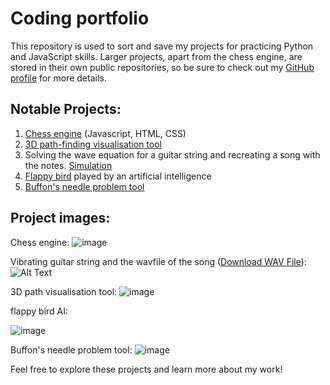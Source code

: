 # Coding portfolio
This repository is used to sort and save my projects for practicing Python and JavaScript skills. Larger projects, apart from the chess engine, are stored in their own public repositories, so be sure to check out my [GitHub profile](https://github.com/naapeli) for more details.



## Notable Projects:
1. [Chess engine](https://github.com/naapeli/Aatu-Selkee-coding-projects/tree/main/Javascript%20projects/Chess%20engine) (Javascript, HTML, CSS)
2. [3D path-finding visualisation tool](https://github.com/naapeli/Aatu-Selkee-coding-projects/tree/main/Python%20projects/3D%20path-finding%20visualisation)
3. Solving the wave equation for a guitar string and recreating a song with the notes. [Simulation](https://github.com/naapeli/Aatu-Selkee-coding-projects/tree/main/Python%20projects/Guitar%20string%20simulation)
4. [Flappy bird](https://github.com/naapeli/Aatu-Selkee-coding-projects/tree/main/Python%20projects/flappy%20bird%20machine%20learning) played by an artificial intelligence
5. [Buffon's needle problem tool](https://github.com/naapeli/Aatu-Selkee-coding-projects/tree/main/Python%20projects/Buffon's%20needle%20problem)


## Project images:

Chess engine:
![image](https://github.com/naapeli/Aatu-Selkee-coding-projects/assets/130310206/9a7a7d72-7faa-4223-84bc-88859cf3c753)

Vibrating guitar string and the wavfile of the song ([Download WAV File](Python%20projects/Guitar%20string%20simulation/Videos%20and%20audio%20files/sections/finalv2.wav)):
![Alt Text](Python%20projects/Guitar%20string%20simulation/Videos%20and%20audio%20files/videos/guitar%20string.gif)

3D path visualisation tool:
![image](https://github.com/naapeli/Aatu-Selkee-coding-projects/assets/130310206/fcf3ccf5-7b3c-48ec-b265-2c5cc1f4bd3e)

flappy bird AI:

![image](https://github.com/naapeli/Aatu-Selkee-coding-projects/assets/130310206/f4bc7657-9770-45e2-a07a-1a3f34bc925e)

Buffon's needle problem tool:
![image](https://github.com/naapeli/Aatu-Selkee-coding-projects/assets/130310206/f99f7d29-e51d-4096-95af-70cee8fd75e4)

Feel free to explore these projects and learn more about my work!
